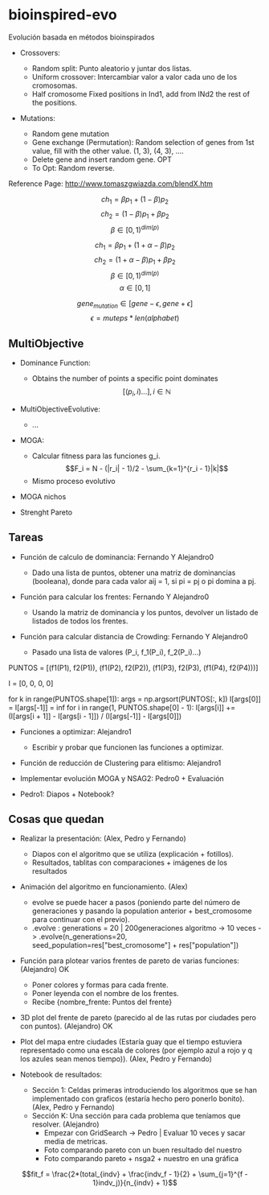 # bioinspired-evo
Evolución basada en métodos bioinspirados

* Crossovers:
    - Random split: Punto aleatorio y juntar dos listas.
    - Uniform crossover: Intercambiar valor a valor cada uno de los cromosomas.
    - Half cromosome Fixed positions in Ind1, add from INd2 the rest of the positions.

* Mutations:
    - Random gene mutation
    - Gene exchange (Permutation): Random selection of genes from 1st value, fill with the other value.
(1, 3), (4, 3), ....
    - Delete gene and insert random gene. OPT
    - To Opt: Random reverse.

Reference Page: <http://www.tomaszgwiazda.com/blendX.htm>

$$ch_1 = \beta p_1 + (1 - \beta) p_2$$
$$ch_2 = (1 - \beta) p_1 + \beta p_2$$
$$\beta \in [0, 1)^{dim(p)}$$

$$ch_1 = \beta p_1 + (1 + \alpha - \beta) p_2$$
$$ch_2 = (1 + \alpha - \beta) p_1 + \beta p_2$$
$$\beta \in [0, 1)^{dim(p)}$$
$$\alpha \in [0, 1]$$

$$gene_{mutation} \in [gene - \epsilon, gene + \epsilon]$$
$$\epsilon = muteps * len(alphabet)$$


## MultiObjective

* Dominance Function:
    * Obtains the number of points a specific point dominates
    $$[(p_i, i)...], i \in \mathbb{N}$$

* MultiObjectiveEvolutive:
    * ...

* MOGA:
    * Calcular fitness para las funciones g_i.
    $$F_i = N  - (|r_i| - 1)/2 - \sum_{k=1}^{r_i - 1}|k|$$
    * Mismo proceso evolutivo

* MOGA nichos

* Strenght Pareto



## Tareas

* Función de calculo de dominancia: Fernando Y Alejandro0
    - Dado una lista de puntos, obtener una matriz de dominancias (booleana), donde para cada valor aij = 1, si pi = pj o pi domina a pj.

* Función para calcular los frentes: Fernando Y Alejandro0
    - Usando la matriz de dominancia y los puntos, devolver un listado de listados de todos los frentes.

* Función para calcular distancia de Crowding: Fernando Y Alejandro0
    - Pasado una lista de valores (P_i, f_1(P_i), f_2(P_i)...)

PUNTOS = [(f1(P1), f2(P1)), (f1(P2), f2(P2)), (f1(P3), f2(P3), (f1(P4), f2(P4)))]

I = [0, 0, 0, 0]

for k in range(PUNTOS.shape[1]):
    args = np.argsort(PUNTOS[:, k])
    I[args[0]] = I[args[-1]] = inf
    for i in range(1, PUNTOS.shape[0] - 1):
        I[args[i]] += (I[args[i + 1]] - I[args[i - 1]]) / (I[args[-1]] - I[args[0]])

* Funciones a optimizar: Alejandro1
    - Escribir y probar que funcionen las funciones a optimizar.

* Función de reducción de Clustering para elitismo: Alejandro1

* Implementar evolución MOGA y NSAG2: Pedro0 + Evaluación

* Pedro1: Diapos + Notebook?


## Cosas que quedan

* Realizar la presentación: (Alex, Pedro y Fernando)
    - Diapos con el algoritmo que se utiliza (explicación + fotillos).
    - Resultados, tablitas con comparaciones + imágenes de los resultados

* Animación del algoritmo en funcionamiento. (Alex)
    - evolve se puede hacer a pasos (poniendo parte del número de generaciones y pasando la population anterior + best_cromosome para continuar con el previo).
    - .evolve : generations = 20 | 200generaciones algoritmo -> 10 veces -> .evolve(n_generations=20, seed_population=res["best_cromosome"] + res["population"])

* Función para plotear varios frentes de pareto de varias funciones: (Alejandro) OK
    * Poner colores y formas para cada frente.
    * Poner leyenda con el nombre de los frentes.
    * Recibe {nombre_frente: Puntos del frente}

* 3D plot del frente de pareto (parecido al de las rutas por ciudades pero con puntos). (Alejandro) OK

* Plot del mapa entre ciudades (Estaría guay que el tiempo estuviera representado como una escala de colores (por ejemplo azul a rojo y q los azules sean menos tiempo)). (Alex, Pedro y Fernando)

* Notebook de resultados:
    * Sección 1: Celdas primeras introduciendo los algoritmos que se han implementado con graficos (estaría hecho pero ponerlo bonito). (Alex, Pedro y Fernando)
    * Sección K: Una sección para cada problema que teníamos que resolver. (Alejandro)
        - Empezar con GridSearch -> Pedro | Evaluar 10 veces y sacar media de metricas.
        - Foto comparando pareto con un buen resultado del nuestro
        - Foto comparando pareto + nsga2 + nuestro en una gráfica

$$fit_f = \frac{2*(total_{indv} + \frac{indv_f - 1}{2} + \sum_{j=1}^{f - 1}indv_j)}{n_{indv} + 1}$$ 
